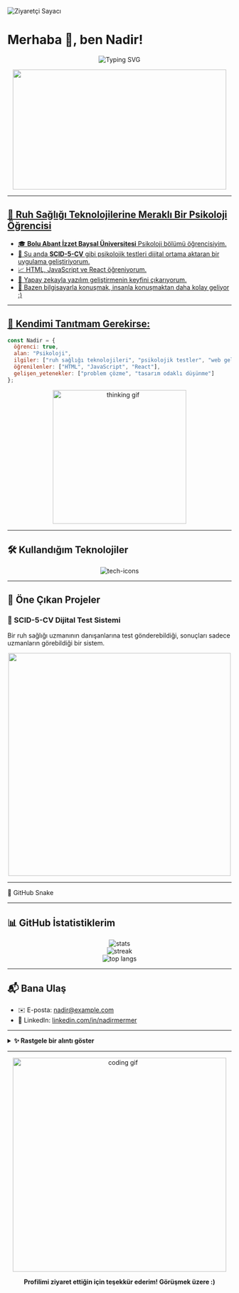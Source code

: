 
![Ziyaretçi Sayacı](https://komarev.com/ghpvc/?username=Nadirmermer&color=blue)

# Merhaba 👋, ben Nadir!



<p align="center">
  <img src="https://readme-typing-svg.herokuapp.com?font=Fira+Code&pause=1000&random=true&width=435&lines=Psikolog+yaz%C4%B1l%C4%B1mc%C4%B1+(%C5%9F%C3%BCpheli);Yapay+zeka+olmasa+ne+bok+yerdik+la" alt="Typing SVG" />
</p>


<p align="center">
  <img src="https://giphy.com/embed/kvvpOh6pRSLAc" width="480" height="269" style="" frameBorder="0" class="giphy-embed" allowFullScreen></iframe><p><a href="https://giphy.com/gifs/cartoon-network-rigby-mordecai-kvvpOh6pRSLAc" width="300" alt="fun gif"/>
</p>

---

## 🧠 Ruh Sağlığı Teknolojilerine Meraklı Bir Psikoloji Öğrencisi

- 🎓 **Bolu Abant İzzet Baysal Üniversitesi** Psikoloji bölümü öğrencisiyim.
- 🚀 Şu anda **SCID-5-CV** gibi psikolojik testleri dijital ortama aktaran bir uygulama geliştiriyorum.
- 📈 HTML, JavaScript ve React öğreniyorum.
- 🤖 Yapay zekayla yazılım geliştirmenin keyfini çıkarıyorum.
- 🧐 Bazen bilgisayarla konuşmak, insanla konuşmaktan daha kolay geliyor :)

---

## 🎨 Kendimi Tanıtmam Gerekirse:

```javascript
const Nadir = {
  öğrenci: true,
  alan: "Psikoloji",
  ilgiler: ["ruh sağlığı teknolojileri", "psikolojik testler", "web geliştirme"],
  öğrenilenler: ["HTML", "JavaScript", "React"],
  gelişen_yetenekler: ["problem çözme", "tasarım odaklı düşünme"]
};
```

<p align="center">
  <img src="https://media.giphy.com/media/26ufdipQqU2lhNA4g/giphy.gif" width="300" alt="thinking gif"/>
</p>

---

## 🛠️ Kullandığım Teknolojiler

<p align="center">
  <img src="https://skillicons.dev/icons?i=html,css,js,react,firebase,git,github,vscode" alt="tech-icons" />
</p>

---

## 📁 Öne Çıkan Projeler

### 🧩 SCID-5-CV Dijital Test Sistemi
Bir ruh sağlığı uzmanının danışanlarına test gönderebildiği, sonuçları sadece uzmanların görebildiği bir sistem.

<p align="center">
  <img src="https://user-images.githubusercontent.com/placeholder/scid5-project-demo.gif" width="500"/>
</p>

---



🐍 GitHub Snake

---

## 📊 GitHub İstatistiklerim

<p align="center">
  <img src="https://github-readme-stats.vercel.app/api?username=Nadirmermer&show_icons=true&theme=radical" alt="stats" />
  <br/>
  <img src="https://streak-stats.demolab.com/?user=Nadirmermer&theme=radical" alt="streak" />
  <br/>
  <img src="https://github-readme-stats.vercel.app/api/top-langs/?username=Nadirmermer&layout=compact&theme=radical" alt="top langs" />
</p>

---

## 📬 Bana Ulaş

- ✉️ E-posta: nadir@example.com  
- 💼 LinkedIn: [linkedin.com/in/nadirmermer](https://linkedin.com/in/nadirmermer)

---

<details>
<summary><b>✨ Rastgele bir alıntı göster</b></summary>
<br/>

> "Psikolojiyi teknolojiyle buluşturmak, hem zihinleri hem sistemleri iyileştirmenin yeni yolu olabilir."

> "Karmaşık bir dünyada, basit kodlar bazen en derin anlaşları yaratır."

> "Sistemin düzeni bozulduğunda, debug etmek gerekebilir - tıpkı hayatta olduğu gibi."

</details>

---

<p align="center">
  <img src="https://media.giphy.com/media/qgQUggAC3Pfv687qPC/giphy.gif" width="480" alt="coding gif">
</p>

<p align="center">
  <b>Profilimi ziyaret ettiğin için teşekkür ederim! Görüşmek üzere :)</b>
</p>

